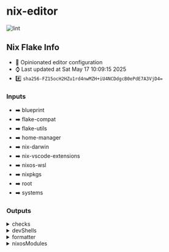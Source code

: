 # nix-editor

![lint](https://github.com/denismcraig/nix-blueprint/actions/workflows/lint.yaml/badge.svg)

## Nix Flake Info

- :page_with_curl: Opinionated editor configuration
- :watch: Last updated at Sat May 17 10:09:15 2025
- :hash: `sha256-FZ15ocH2HZu1rd4nwMZH+iU4NCDdgcB0ePdE7A3VjD4=`

### Inputs

- :arrow_right: blueprint
- :arrow_right: flake-compat
- :arrow_right: flake-utils
- :arrow_right: home-manager
- :arrow_right: nix-darwin
- :arrow_right: nix-vscode-extensions
- :arrow_right: nixos-wsl
- :arrow_right: nixpkgs
- :arrow_right: root
- :arrow_right: systems


### Outputs

<details><summary>checks</summary>

- :heavy_check_mark: devshell-actions
- :heavy_check_mark: devshell-default
- :heavy_check_mark: devshell-vscodium
- :heavy_check_mark: devshell-vscodium-go
- :heavy_check_mark: devshell-vscodium-nix
- :heavy_check_mark: devshell-vscodium-rust
- :heavy_check_mark: devshell-vscodium-typescript
- :heavy_check_mark: pkgs-vscodium
- :heavy_check_mark: pkgs-vscodium-go
- :heavy_check_mark: pkgs-vscodium-nix
- :heavy_check_mark: pkgs-vscodium-rust
- :heavy_check_mark: pkgs-vscodium-typescript


#### systems

- :computer: aarch64-darwin
- :computer: aarch64-linux
- :computer: x86_64-darwin
- :computer: x86_64-linux


</details>
<details><summary>devShells</summary>

- :pager: actions
- :pager: default
- :pager: vscodium
- :pager: vscodium-go
- :pager: vscodium-nix
- :pager: vscodium-rust
- :pager: vscodium-typescript


#### systems

- :computer: aarch64-darwin
- :computer: aarch64-linux
- :computer: x86_64-darwin
- :computer: x86_64-linux


</details>

<details><summary>formatter</summary>

- :pager: nixfmt-rfc-style

#### systems

- :computer: aarch64-darwin
- :computer: aarch64-linux
- :computer: x86_64-darwin
- :computer: x86_64-linux


</details>

<details><summary>nixosModules</summary>

- :pager: default


</details>

